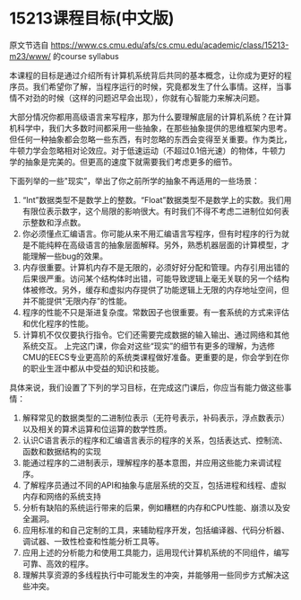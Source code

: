 # 15213课程目标(中文版)

原文节选自 https://www.cs.cmu.edu/afs/cs.cmu.edu/academic/class/15213-m23/www/ 的course syllabus

本课程的目标是通过介绍所有计算机系统背后共同的基本概念，让你成为更好的程序员。我们希望你了解，当程序运行的时候，究竟都发生了什么事情。这样，当事情不对劲的时候（这样的问题迟早会出现），你就有心智能力来解决问题。

大部分情况你都用高级语言来写程序，那为什么要理解底层的计算机系统？在计算机科学中，我们大多数时间都采用一些抽象，在那些抽象提供的思维框架内思考。但任何一种抽象都会忽略一些东西，有时忽略的东西会变得至关重要。作为类比，牛顿力学会忽略相对论效应。对于低速运动（不超过0.1倍光速）的物体，牛顿力学的抽象是完美的。但更高的速度下就需要我们考虑更多的细节。

下面列举的一些"现实”，举出了你之前所学的抽象不再适用的一些场景：

1. “Int”数据类型不是数学上的整数。“Float”数据类型不是数学上的实数。我们用有限位表示数字，这个局限的影响很大。有时我们不得不考虑二进制位如何表示整数和浮点数。
2. 你必须懂点汇编语言。你可能从来不用汇编语言写程序，但有时程序的行为就是不能纯粹在高级语言的抽象层面解释。另外，熟悉机器层面的计算模型，才能理解一些bug的效果。
3. 内存很重要。计算机内存不是无限的，必须好好分配和管理。内存引用出错的后果很严重。访问某个结构体时出错，可能导致逻辑上毫无关联的另一个结构体被修改。另外，缓存和虚拟内存提供了功能逻辑上无限的内存地址空间，但并不能提供“无限内存”的性能。
4. 程序的性能不只是渐进复杂度。常数因子也很重要。有一套系统的方式来评估和优化程序的性能。
5. 计算机不仅仅要执行指令。它们还需要完成数据的输入输出、通过网络和其他系统交互。
上完这门课，你会对这些“现实”的细节有更多的理解，为选修CMU的EECS专业更高阶的系统类课程做好准备。更重要的是，你会学到在你的职业生涯中都从中受益的知识和技能。

具体来说，我们设置了下列的学习目标，在完成这门课后，你应当有能力做这些事情：

1. 解释常见的数据类型的二进制位表示（无符号表示，补码表示，浮点数表示）以及相关的算术运算和位运算的数学性质。
2. 认识C语言表示的程序和汇编语言表示的程序的关系，包括表达式、控制流、函数和数据结构的实现
3. 能通过程序的二进制表示，理解程序的基本意图，并应用这些能力来调试程序。
4. 了解程序员通过不同的API和抽象与底层系统的交互，包括进程和线程、虚拟内存和网络的系统支持
5. 分析有缺陷的系统运行带来的后果，例如糟糕的内存和CPU性能、崩溃以及安全漏洞。
6. 应用标准的和自己定制的工具，来辅助程序开发，包括编译器、代码分析器、调试器、一致性检查和性能分析工具等。
7. 应用上述的分析能力和使用工具能力，运用现代计算机系统的不同组件，编写可靠、高效的程序。
8. 理解共享资源的多线程执行中可能发生的冲突，并能够用一些同步方式解决这些冲突。